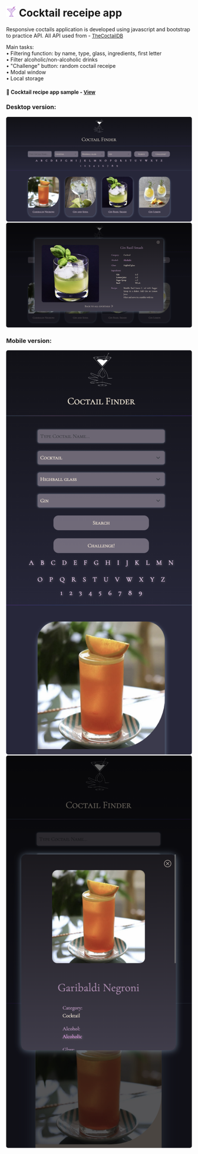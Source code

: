 # <span><img src="./images/coctail.png" alt=coctail style="height: 1em;"></span> Cocktail receipe app

Responsive coctails application is developed using javascript and bootstrap to practice API. All API used from -  <a href="https://www.thecocktaildb.com/api.php" style="font-size:small;">TheCoctailDB</a>

Main tasks:
<br>• Filtering function: by name, type, glass, ingredients, first letter
<br>• Filter alcoholic/non-alcoholic drinks
<br>• "Challenge" button: random coctail receipe
<br>• Modal window
<br>• Local storage

<h4>🔹 Cocktail recipe app sample - <a href="https://simonakom.github.io/coctails-api/coctails.html" style="font-size:small;">View</a><h4>

### Desktop version:
<div>
  <img src="./images/desktop-main.png" alt="main-page" style="border-radius: 5px; display: inline-block; width: 700px; height: auto;" />
    <img src="./images/desktop-modal.png" alt="main-page" style="border-radius: 5px; display: inline-block; width: 700px; height: auto;" />

### Mobile version:
  <img src="./images/responsive-main.png" alt="responsive-main" style="border-radius: 5px; display: inline-block; width: 700px; height: auto;" />
    <img src="./images/responsive-modal.png" alt="responsive-modal" style="border-radius: 5px; display: inline-block; width: 700px; height: auto;" />
</div>

